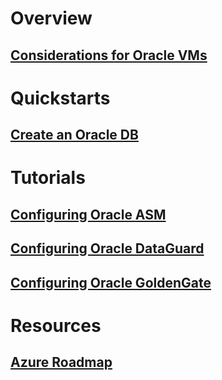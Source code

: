# Overview
## [Considerations for Oracle VMs](oracle-considerations.md)
# Quickstarts
## [Create an Oracle DB](oracle-database-quick-create.md)
# Tutorials
## [Configuring Oracle ASM](configure-oracle-asm.md)
## [Configuring Oracle DataGuard](configuring-oracle-dataguard.md)
## [Configuring Oracle GoldenGate](configure-oracle-golden-gate.md)
# Resources
## [Azure Roadmap](https://azure.microsoft.com/roadmap/)
